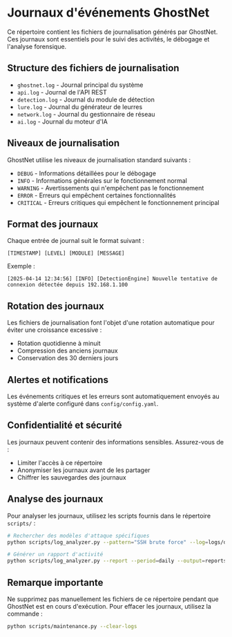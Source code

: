 # Journaux d'événements GhostNet

Ce répertoire contient les fichiers de journalisation générés par GhostNet. Ces journaux sont essentiels pour le suivi des activités, le débogage et l'analyse forensique.

## Structure des fichiers de journalisation

- `ghostnet.log` - Journal principal du système
- `api.log` - Journal de l'API REST
- `detection.log` - Journal du module de détection
- `lure.log` - Journal du générateur de leurres
- `network.log` - Journal du gestionnaire de réseau
- `ai.log` - Journal du moteur d'IA

## Niveaux de journalisation

GhostNet utilise les niveaux de journalisation standard suivants :

- `DEBUG` - Informations détaillées pour le débogage
- `INFO` - Informations générales sur le fonctionnement normal
- `WARNING` - Avertissements qui n'empêchent pas le fonctionnement
- `ERROR` - Erreurs qui empêchent certaines fonctionnalités
- `CRITICAL` - Erreurs critiques qui empêchent le fonctionnement principal

## Format des journaux

Chaque entrée de journal suit le format suivant :

```
[TIMESTAMP] [LEVEL] [MODULE] [MESSAGE]
```

Exemple :
```
[2025-04-14 12:34:56] [INFO] [DetectionEngine] Nouvelle tentative de connexion détectée depuis 192.168.1.100
```

## Rotation des journaux

Les fichiers de journalisation font l'objet d'une rotation automatique pour éviter une croissance excessive :

- Rotation quotidienne à minuit
- Compression des anciens journaux
- Conservation des 30 derniers jours

## Alertes et notifications

Les événements critiques et les erreurs sont automatiquement envoyés au système d'alerte configuré dans `config/config.yaml`.

## Confidentialité et sécurité

Les journaux peuvent contenir des informations sensibles. Assurez-vous de :

- Limiter l'accès à ce répertoire
- Anonymiser les journaux avant de les partager
- Chiffrer les sauvegardes des journaux

## Analyse des journaux

Pour analyser les journaux, utilisez les scripts fournis dans le répertoire `scripts/` :

```bash
# Rechercher des modèles d'attaque spécifiques
python scripts/log_analyzer.py --pattern="SSH brute force" --log=logs/detection.log

# Générer un rapport d'activité
python scripts/log_analyzer.py --report --period=daily --output=reports/daily_activity.pdf
```

## Remarque importante

Ne supprimez pas manuellement les fichiers de ce répertoire pendant que GhostNet est en cours d'exécution. Pour effacer les journaux, utilisez la commande :

```bash
python scripts/maintenance.py --clear-logs
```

